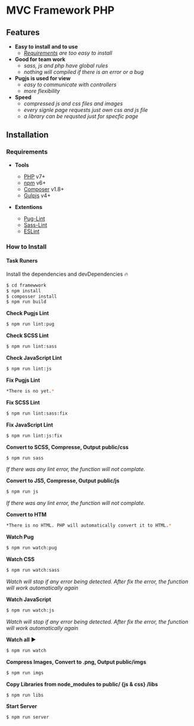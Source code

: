 # MVC Framework PHP

## Features

- **Easy to install and to use**
  - *[Requirements](#requirements) are too easy to install*
- **Good for team work**
  - *sass, js and php have global rules*
  - *nothing will compiled if there is an error or a bug*
- **Pugjs is used for view**
  - *easy to communicate with controllers*
  - *more flexibility*
- **Speed**
  - *compressed js and css files and images*
  - *every signle page requests just own css and js file*
  - *a library can be requsted just for specfic page*

## Installation

### Requirements

- **Tools**
  - [PHP](https://www.php.net/downloads.php#gpg-7.2) v7+
  - [npm](https://www.npmjs.com/) v6+
  - [Composer](https://getcomposer.org/download/) v1.8+
  - [Gulpjs](https://gulpjs.com/) v4+

- **Extentions**
  - [Pug-Lint](https://marketplace.visualstudio.com/items?itemName=mrmlnc.vscode-puglint)
  - [Sass-Lint](https://marketplace.visualstudio.com/items?itemName=glen-84.sass-lint)
  - [ESLint](https://marketplace.visualstudio.com/items?itemName=dbaeumer.vscode-eslint)

### How to Install

#### Task Runers

Install the dependencies and devDependencies 🔥

```sh
$ cd framewwork
$ npm install
$ composser install
$ npm run build
```

**Check Pugjs Lint**
```sh
$ npm run lint:pug
```

**Check SCSS Lint**
```sh
$ npm run lint:sass
```

**Check JavaScript Lint**
```sh
$ npm run lint:js
```

**Fix Pugjs Lint**
```sh
*There is no yet.*
```

**Fix SCSS Lint**
```sh
$ npm run lint:sass:fix
```

**Fix JavaScript Lint**
```sh
$ npm run lint:js:fix
```

**Convert to SCSS, Compresse, Output public/css**
```sh
$ npm run sass
```
*If there was any lint error, the function will not complate.*

**Convert to JS5, Compresse, Output public/js**
```sh
$ npm run js
```
*If there was any lint error, the function will not complate.*

**Convert to HTM**
```sh
*There is no HTML. PHP will automatically convert it to HTML.*
```

**Watch Pug**
```sh
$ npm run watch:pug
```

**Watch CSS**
```sh
$ npm run watch:sass
```
*Watch will stop if any error being detected.*
*After fix the error, the function will work automatically again*

**Watch JavaScript**
```sh
$ npm run watch:js
```
*Watch will stop if any error being detected.*
*After fix the error, the function will work automatically again*

**Watch all** ▶
```sh
$ npm run watch
```

**Compress Images, Convert to .png, Output public/imgs**
```sh
$ npm run imgs
```

**Copy Libraries from node_modules to public/ {js & css} /libs**
```sh
$ npm run libs
```

**Start Server**
```sh
$ npm run server
```
